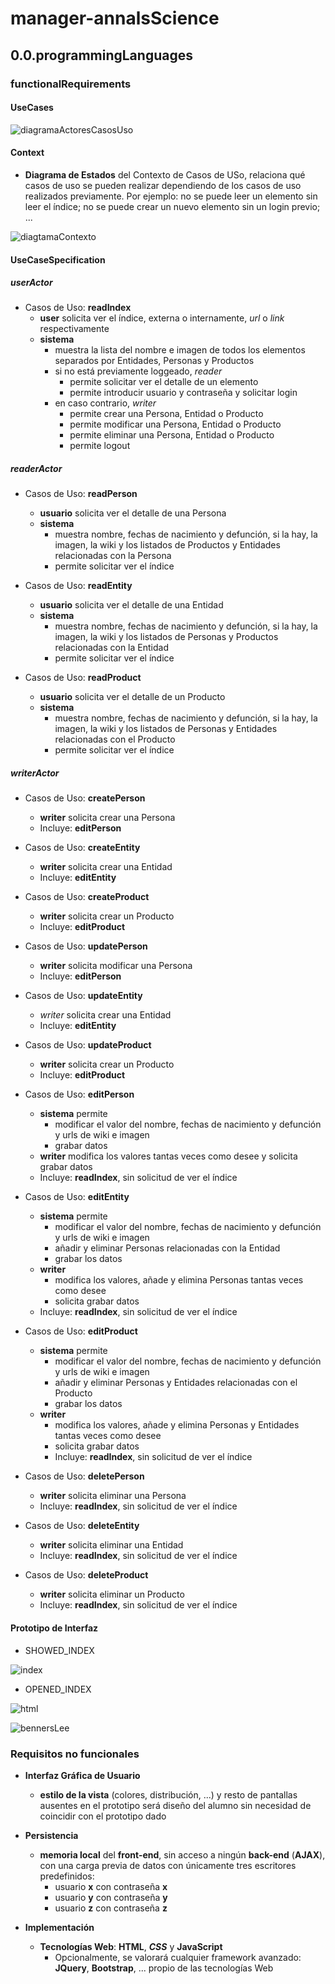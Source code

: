 # manager-annalsScience

## 0.0.programmingLanguages

### functionalRequirements

#### UseCases

![diagramaActoresCasosUso](./diagrams/out/diagramaActoresCasosUso/ActoresCasosUso.svg)

#### Context

- **Diagrama de Estados** del Contexto de Casos de USo, relaciona qué casos de uso se pueden realizar dependiendo de los casos de uso realizados previamente. Por ejemplo: no se puede leer un elemento sin leer el índice; no se puede crear un nuevo elemento sin un login previo; ...

![diagtamaContexto](./diagrams/out/diagtamaContexto/diagtamaContexto.svg)


#### UseCaseSpecification

##### userActor

- Casos de Uso: **__readIndex__**
  - **user** solicita ver el índice, externa o internamente, _url_ o _link_ respectivamente
  - **sistema** 
    - muestra la lista del nombre e imagen de todos los elementos separados por Entidades, Personas y Productos
    - si no está previamente loggeado, _reader_
      - permite solicitar ver el detalle de un elemento
      - permite introducir usuario y contraseña y solicitar login
    - en caso contrario, _writer_
      - permite crear una Persona, Entidad o Producto
      - permite modificar una Persona, Entidad o Producto
      - permite eliminar una Persona, Entidad o Producto
      - permite logout

##### readerActor

- Casos de Uso: **__readPerson__**
  - **usuario** solicita ver el detalle de una Persona
  - **sistema** 
    - muestra nombre, fechas de nacimiento y defunción, si la hay, la imagen, la wiki y los listados de Productos y Entidades relacionadas con la Persona
    - permite solicitar ver el índice

- Casos de Uso: **__readEntity__**
  - **usuario** solicita ver el detalle de una Entidad
  - **sistema** 
    - muestra nombre, fechas de nacimiento y defunción, si la hay, la imagen, la wiki y los  listados de Personas y Productos relacionadas con la Entidad
    - permite solicitar ver el índice

- Casos de Uso: **__readProduct__**
  - **usuario** solicita ver el detalle de un Producto
  - **sistema** 
    - muestra nombre, fechas de nacimiento y defunción, si la hay, la imagen, la wiki y los  listados de Personas y Entidades relacionadas con el Producto
    - permite solicitar ver el índice

##### writerActor

- Casos de Uso: **__createPerson__**
  - **writer** solicita crear una Persona
  - Incluye: **__editPerson__**

- Casos de Uso: **__createEntity__**
  - **writer** solicita crear una Entidad
  - Incluye: **__editEntity__**

- Casos de Uso: **__createProduct__**
  - **writer** solicita crear un Producto
  - Incluye: **__editProduct__**

- Casos de Uso: **__updatePerson__**
  - **writer** solicita modificar una Persona
  - Incluye: **__editPerson__**

- Casos de Uso: **__updateEntity__**
  - *writer* solicita crear una Entidad
  - Incluye: **__editEntity__**

- Casos de Uso: **__updateProduct__**
  - **writer** solicita crear un Producto
  - Incluye: **__editProduct__**

- Casos de Uso: **__editPerson__**
  - **sistema** permite 
    - modificar el valor del nombre, fechas de nacimiento y defunción y urls de wiki e imagen
    - grabar datos
  - **writer** modifica los valores tantas veces como desee y solicita grabar datos
  - Incluye: **__readIndex__**, sin solicitud de ver el índice

- Casos de Uso: **__editEntity__**
  - **sistema** permite 
    - modificar el valor del nombre, fechas de nacimiento y defunción y urls de wiki e imagen
    - añadir y eliminar Personas relacionadas con la Entidad
    - grabar los datos
  - **writer** 
    - modifica los valores, añade y elimina Personas tantas veces como desee 
    - solicita grabar datos
  - Incluye: **__readIndex__**, sin solicitud de ver el índice

- Casos de Uso: **__editProduct__**
  - **sistema** permite 
    - modificar el valor del nombre, fechas de nacimiento y defunción y urls de wiki e imagen
    - añadir y eliminar Personas y Entidades relacionadas con el Producto
    - grabar los datos
  - **writer** 
    - modifica los valores, añade y elimina Personas y Entidades tantas veces como desee 
    - solicita grabar datos
    - Incluye: **__readIndex__**, sin solicitud de ver el índice

- Casos de Uso: **__deletePerson__**
  - **writer** solicita eliminar una Persona
  - Incluye: **__readIndex__**, sin solicitud de ver el índice

- Casos de Uso: **__deleteEntity__**
  - **writer** solicita eliminar una Entidad
  - Incluye: **__readIndex__**, sin solicitud de ver el índice

- Casos de Uso: **__deleteProduct__**
  - **writer** solicita eliminar un Producto
  - Incluye: **__readIndex__**, sin solicitud de ver el índice

#### Prototipo de Interfaz

- SHOWED_INDEX 

![index](./images/index.png)

- OPENED_INDEX

![html](./images/html.png)

![bennersLee](./images/bennersLee.png)

### Requisitos no funcionales

- **Interfaz Gráfica de Usuario**
  * **estilo de la vista** (colores, distribución, ...) y resto de pantallas ausentes en el prototipo será diseño del alumno sin necesidad de coincidir con el prototipo dado

- **Persistencia**
  - **memoria local** del __front-end__, sin acceso a ningún __back-end__ (__AJAX__), con una carga previa de datos con únicamente tres escritores predefinidos:
    * usuario __x__ con contraseña __x__
    * usuario __y__ con contraseña __y__
    * usuario __z__ con contraseña __z__

- **Implementación** 
  * **Tecnologías Web**: __HTML__, ___CSS___ y __JavaScript__
    * Opcionalmente, se valorará cualquier framework avanzado: __JQuery__, __Bootstrap__, ... propio de las tecnologías Web
